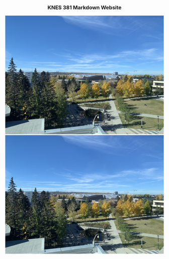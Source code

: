 ### <div align="center"> KNES 381 Markdown Website 

![Test image](IMG_8609.JPG) <img style="float: right;" src="IMG_8609.JPG">